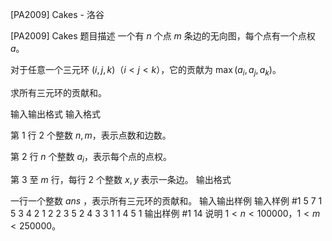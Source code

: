 



[PA2009] Cakes - 洛谷














[PA2009] Cakes
题目描述
一个有 $n$ 个点 $m$ 条边的无向图，每个点有一个点权 $a$。


对于任意一个三元环 $(i,j,k)（i<j<k）$，它的贡献为 $\max (a_i,a_j,a_k)$。

求所有三元环的贡献和。


输入输出格式
输入格式

第 $1$ 行 $2$ 个整数 $n,m$，表示点数和边数。

第 $2$ 行 $n$ 个整数 $a_i$，表示每个点的点权。

第 $3$ 至 $m$ 行，每行 $2$ 个整数 $x,y$ 表示一条边。
输出格式

一行一个整数 $ans$ ，表示所有三元环的贡献和。
输入输出样例
输入样例 #1
5 7
1 5 3 4 2
1 2
2 3
5 2
4 3
3 1
1 4
5 1
输出样例 #1
14
说明
$1<n<100000，1<m<250000$。






